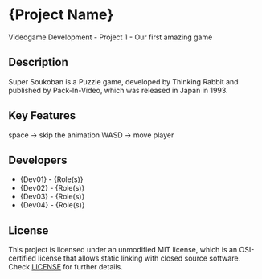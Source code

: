 # {Project Name}
Videogame Development - Project 1 - Our first amazing game

## Description
Super Soukoban is a Puzzle game, developed by Thinking Rabbit and published by Pack-In-Video, which was released in Japan in 1993.

## Key Features
space -> skip the animation 
WASD -> move player
 
## Developers
 - {Dev01} - {Role(s)}
 - {Dev02} - {Role(s)}
 - {Dev03} - {Role(s)}
 - {Dev04} - {Role(s)}

## License
This project is licensed under an unmodified MIT license, which is an OSI-certified license that allows static linking with closed source software. Check [LICENSE](LICENSE) for further details.
